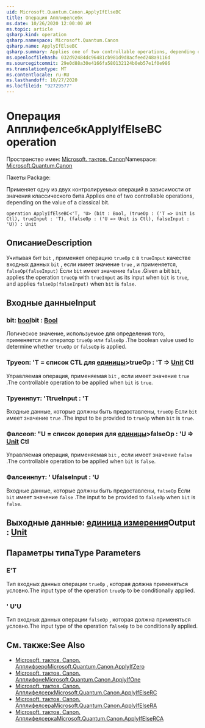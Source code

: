 ```yaml
---
uid: Microsoft.Quantum.Canon.ApplyIfElseBC
title: Операция Апплифелсебк
ms.date: 10/26/2020 12:00:00 AM
ms.topic: article
qsharp.kind: operation
qsharp.namespace: Microsoft.Quantum.Canon
qsharp.name: ApplyIfElseBC
qsharp.summary: Applies one of two controllable operations, depending on the value of a classical bit.
ms.openlocfilehash: 032d92484dc96481cb981d9d8acfeed248a9116d
ms.sourcegitcommit: 29e0d88a30e4166fa580132124b0eb57e1f0e986
ms.translationtype: MT
ms.contentlocale: ru-RU
ms.lasthandoff: 10/27/2020
ms.locfileid: "92729577"
---
```

# <a name="applyifelsebc-operation"></a><span data-ttu-id="49087-102">Операция Апплифелсебк</span><span class="sxs-lookup"><span data-stu-id="49087-102">ApplyIfElseBC operation</span></span>

<span data-ttu-id="49087-103">Пространство имен: [Microsoft. тактов. Canon](xref:Microsoft.Quantum.Canon)</span><span class="sxs-lookup"><span data-stu-id="49087-103">Namespace: [Microsoft.Quantum.Canon](xref:Microsoft.Quantum.Canon)</span></span>

<span data-ttu-id="49087-104">Пакеты [](https://nuget.org/packages/)</span><span class="sxs-lookup"><span data-stu-id="49087-104">Package: [](https://nuget.org/packages/)</span></span>


<span data-ttu-id="49087-105">Применяет одну из двух контролируемых операций в зависимости от значения классического бита.</span><span class="sxs-lookup"><span data-stu-id="49087-105">Applies one of two controllable operations, depending on the value of a classical bit.</span></span>

```qsharp
operation ApplyIfElseBC<'T, 'U> (bit : Bool, (trueOp : ('T => Unit is Ctl), trueInput : 'T), (falseOp : ('U => Unit is Ctl), falseInput : 'U)) : Unit
```


## <a name="description"></a><span data-ttu-id="49087-106">Описание</span><span class="sxs-lookup"><span data-stu-id="49087-106">Description</span></span>

<span data-ttu-id="49087-107">Учитывая бит `bit` , применяет операцию `trueOp` с в `trueInput` качестве входных данных `bit` , если имеет значение `true` , и применяется, `falseOp(falseInput)` Если `bit` имеет значение `false` .</span><span class="sxs-lookup"><span data-stu-id="49087-107">Given a bit `bit`, applies the operation `trueOp` with `trueInput` as its input when `bit` is `true`, and applies `falseOp(falseInput)` when `bit` is `false`.</span></span>

## <a name="input"></a><span data-ttu-id="49087-108">Входные данные</span><span class="sxs-lookup"><span data-stu-id="49087-108">Input</span></span>

### <a name="bit--bool"></a><span data-ttu-id="49087-109">bit: [bool](xref:microsoft.quantum.lang-ref.bool)</span><span class="sxs-lookup"><span data-stu-id="49087-109">bit : [Bool](xref:microsoft.quantum.lang-ref.bool)</span></span>

<span data-ttu-id="49087-110">Логическое значение, используемое для определения того, применяется ли оператор `trueOp` или `falseOp` .</span><span class="sxs-lookup"><span data-stu-id="49087-110">The boolean value used to determine whether `trueOp` or `falseOp` is applied.</span></span>


### <a name="trueop--t--unit-ctl"></a><span data-ttu-id="49087-111">Труеоп: 'T = список CTL для [единицы](xref:microsoft.quantum.lang-ref.unit)></span><span class="sxs-lookup"><span data-stu-id="49087-111">trueOp : 'T => [Unit](xref:microsoft.quantum.lang-ref.unit) Ctl</span></span>

<span data-ttu-id="49087-112">Управляемая операция, применяемая `bit` , если имеет значение `true` .</span><span class="sxs-lookup"><span data-stu-id="49087-112">The controllable operation to be applied when `bit` is `true`.</span></span>


### <a name="trueinput--t"></a><span data-ttu-id="49087-113">Труеинпут: 'T</span><span class="sxs-lookup"><span data-stu-id="49087-113">trueInput : 'T</span></span>

<span data-ttu-id="49087-114">Входные данные, которые должны быть предоставлены, `trueOp` Если `bit` имеет значение `true` .</span><span class="sxs-lookup"><span data-stu-id="49087-114">The input to be provided to `trueOp` when `bit` is `true`.</span></span>


### <a name="falseop--u--unit-ctl"></a><span data-ttu-id="49087-115">Фалсеоп: "U = список доверия для [единицы](xref:microsoft.quantum.lang-ref.unit)></span><span class="sxs-lookup"><span data-stu-id="49087-115">falseOp : 'U => [Unit](xref:microsoft.quantum.lang-ref.unit) Ctl</span></span>

<span data-ttu-id="49087-116">Управляемая операция, применяемая `bit` , если имеет значение `false` .</span><span class="sxs-lookup"><span data-stu-id="49087-116">The controllable operation to be applied when `bit` is `false`.</span></span>


### <a name="falseinput--u"></a><span data-ttu-id="49087-117">Фалсеинпут: ' U</span><span class="sxs-lookup"><span data-stu-id="49087-117">falseInput : 'U</span></span>

<span data-ttu-id="49087-118">Входные данные, которые должны быть предоставлены, `falseOp` Если `bit` имеет значение `false` .</span><span class="sxs-lookup"><span data-stu-id="49087-118">The input to be provided to `falseOp` when `bit` is `false`.</span></span>



## <a name="output--unit"></a><span data-ttu-id="49087-119">Выходные данные: [единица измерения](xref:microsoft.quantum.lang-ref.unit)</span><span class="sxs-lookup"><span data-stu-id="49087-119">Output : [Unit](xref:microsoft.quantum.lang-ref.unit)</span></span>



## <a name="type-parameters"></a><span data-ttu-id="49087-120">Параметры типа</span><span class="sxs-lookup"><span data-stu-id="49087-120">Type Parameters</span></span>

### <a name="t"></a><span data-ttu-id="49087-121">Е</span><span class="sxs-lookup"><span data-stu-id="49087-121">'T</span></span>

<span data-ttu-id="49087-122">Тип входных данных операции `trueOp` , которая должна применяться условно.</span><span class="sxs-lookup"><span data-stu-id="49087-122">The input type of the operation `trueOp` to be conditionally applied.</span></span>
### <a name="u"></a><span data-ttu-id="49087-123">' U</span><span class="sxs-lookup"><span data-stu-id="49087-123">'U</span></span>

<span data-ttu-id="49087-124">Тип входных данных операции `falseOp` , которая должна применяться условно.</span><span class="sxs-lookup"><span data-stu-id="49087-124">The input type of the operation `falseOp` to be conditionally applied.</span></span>

## <a name="see-also"></a><span data-ttu-id="49087-125">См. также:</span><span class="sxs-lookup"><span data-stu-id="49087-125">See Also</span></span>

- [<span data-ttu-id="49087-126">Microsoft. тактов. Canon. Апплифзеро</span><span class="sxs-lookup"><span data-stu-id="49087-126">Microsoft.Quantum.Canon.ApplyIfZero</span></span>](xref:Microsoft.Quantum.Canon.ApplyIfZero)
- [<span data-ttu-id="49087-127">Microsoft. тактов. Canon. Апплифоне</span><span class="sxs-lookup"><span data-stu-id="49087-127">Microsoft.Quantum.Canon.ApplyIfOne</span></span>](xref:Microsoft.Quantum.Canon.ApplyIfOne)
- [<span data-ttu-id="49087-128">Microsoft. тактов. Canon. Апплифелсерк</span><span class="sxs-lookup"><span data-stu-id="49087-128">Microsoft.Quantum.Canon.ApplyIfElseRC</span></span>](xref:Microsoft.Quantum.Canon.ApplyIfElseRC)
- [<span data-ttu-id="49087-129">Microsoft. тактов. Canon. Апплифелсера</span><span class="sxs-lookup"><span data-stu-id="49087-129">Microsoft.Quantum.Canon.ApplyIfElseRA</span></span>](xref:Microsoft.Quantum.Canon.ApplyIfElseRA)
- [<span data-ttu-id="49087-130">Microsoft. тактов. Canon. Апплифелсерка</span><span class="sxs-lookup"><span data-stu-id="49087-130">Microsoft.Quantum.Canon.ApplyIfElseRCA</span></span>](xref:Microsoft.Quantum.Canon.ApplyIfElseRCA)